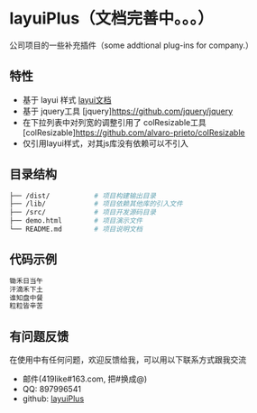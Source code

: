 # layuiPlus（文档完善中。。。）

公司项目的一些补充插件（some addtional plug-ins for company.）

## 特性
- 基于 layui 样式 [layui文档](https://github.com/sentsin/layui/)
- 基于 jquery工具 [jquery]https://github.com/jquery/jquery
- 在下拉列表中对列宽的调整引用了 colResizable工具 [colResizable]https://github.com/alvaro-prieto/colResizable
- 仅引用layui样式，对其js库没有依赖可以不引入

## 目录结构
```bash
├── /dist/           # 项目构建输出目录
├── /lib/            # 项目依赖其他库的引入文件
├── /src/            # 项目开发源码目录
├── demo.html     	 # 项目演示文件
└── README.md  		 # 项目说明文档
```

## 代码示例
```javascript
锄禾日当午
汗滴禾下土
谁知盘中餐
粒粒皆辛苦
```

## 有问题反馈
在使用中有任何问题，欢迎反馈给我，可以用以下联系方式跟我交流

* 邮件(419like#163.com, 把#换成@)
* QQ: 897996541
* github: [layuiPlus](https://github.com/419like/layuiPlus)